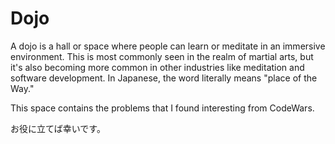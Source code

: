 # Dojo
A dojo is a hall or space where people can learn or meditate in an immersive environment. 
This is most commonly seen in the realm of martial arts, but it's also becoming more common in other industries like meditation and software development. 
In Japanese, the word literally means "place of the Way."

This space contains the problems that I found interesting from CodeWars.

お役に立てば幸いです。
